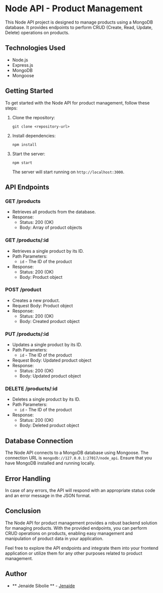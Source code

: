 # Node API - Product Management

This Node API project is designed to manage products using a MongoDB database. It provides endpoints to perform CRUD (Create, Read, Update, Delete) operations on products.

## Technologies Used

- Node.js
- Express.js
- MongoDB
- Mongoose

## Getting Started

To get started with the Node API for product management, follow these steps:

1. Clone the repository:
   ```
   git clone <repository-url>
   ```
2. Install dependencies:
   ```
   npm install
   ```
3. Start the server:
   ```
   npm start
   ```
   The server will start running on `http://localhost:3000`.

## API Endpoints

### GET /products
- Retrieves all products from the database.
- Response:
  - Status: 200 (OK)
  - Body: Array of product objects

### GET /products/:id
- Retrieves a single product by its ID.
- Path Parameters:
  - `id` - The ID of the product
- Response:
  - Status: 200 (OK)
  - Body: Product object

### POST /product
- Creates a new product.
- Request Body: Product object
- Response:
  - Status: 200 (OK)
  - Body: Created product object

### PUT /products/:id
- Updates a single product by its ID.
- Path Parameters:
  - `id` - The ID of the product
- Request Body: Updated product object
- Response:
  - Status: 200 (OK)
  - Body: Updated product object

### DELETE /products/:id
- Deletes a single product by its ID.
- Path Parameters:
  - `id` - The ID of the product
- Response:
  - Status: 200 (OK)
  - Body: Deleted product object

## Database Connection

The Node API connects to a MongoDB database using Mongoose. The connection URL is `mongodb://127.0.0.1:27017/node_api`. Ensure that you have MongoDB installed and running locally.

## Error Handling

In case of any errors, the API will respond with an appropriate status code and an error message in the JSON format.

## Conclusion

The Node API for product management provides a robust backend solution for managing products. With the provided endpoints, you can perform CRUD operations on products, enabling easy management and manipulation of product data in your application.

Feel free to explore the API endpoints and integrate them into your frontend application or utilize them for any other purposes related to product management.

## Author
* ** Jenaide Sibolie ** - [Jenaide](https://github.com/Jenaide)